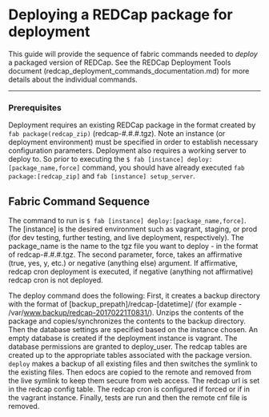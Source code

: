 # Deploying a REDCap package for deployment

This guide will provide the sequence of fabric commands needed to *deploy* a packaged version of REDCap. See the REDCap Deployment Tools document (redcap_deployment_commands_documentation.md) for more details about the individual commands.

---

### Prerequisites
Deployment requires an existing REDCap package in the format created by `fab package(redcap_zip)` (redcap-#.#.#.tgz). Note an instance (or deployment environment) must be specified in order to establish necessary configuration parameters.
Deployment also requires a working server to deploy to. So prior to executing the `$ fab [instance] deploy:[package_name,force]` command, you should have already executed `fab package:[redcap_zip]` and `fab [instance] setup_server`.

## Fabric Command Sequence
The command to run is `$ fab [instance] deploy:[package_name,force]`. The [instance] is the desired environment such as vagrant, staging, or prod (for dev testing, further testing, and live deployment, respectively). The package_name is the name to the tgz file you want to deploy - in the format of redcap-#.#.#.tgz. The second parameter, force, takes an affirmative (true, yes, y, etc.) or negative (anything else) argument. If affirmative, redcap cron deployment is executed, if negative (anything not affirmative) redcap cron is not deployed.

The deploy command does the following:
First, it creates a backup directory with the format of [backup_prepath]/redcap-[datetime]/ (for example - /var/www.backup/redcap-20170221T0831/). Unzips the contents of the package and copies/synchronizes the contents to the backup directory. Then the database settings are specified based on the instance chosen. An empty database is created if the deployment instance is vagrant. The database permissions are granted to deploy_user. The redcap tables are created up to the appropriate tables associated with the package version. `deploy` makes a backup of all existing files and then switches the symlink to the existing files. Then edocs are copied to the remote and removed from the live symlink to keep them secure from web access. The redcap url is set in the redcap config table. The redcap cron is configured if forced or if in the vagrant instance. Finally, tests are run and then the remote cnf file is removed.